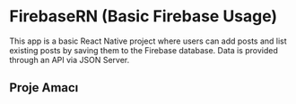 # FirebaseRN (Basic Firebase Usage)

This app is a basic React Native project where users can add posts and list existing posts by saving them to the Firebase database. Data is provided through an API via JSON Server.

## Proje Amacı
